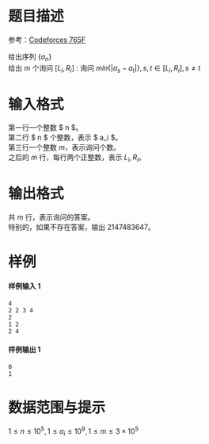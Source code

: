 
# 题目描述

参考：[Codeforces 765F](http://codeforces.com/contest/765/problem/F)

给出序列 $\{a_n\}$  
给出 $m$ 个询问 $[L_i,R_i]$ : 询问 $min\{|a_s-a_t|\}, s, t\in [L_i,R_i],s \not = t$ 

# 输入格式

第一行一个整数 $ n $。  
第二行 $ n $ 个整数，表示 $ a_i $。  
第三行一个整数 $m$，表示询问个数。  
之后的 $m$ 行，每行两个正整数，表示 $L_i, R_i$。

# 输出格式

共 $m$ 行，表示询问的答案。  
特别的，如果不存在答案，输出 $2147483647$。

# 样例

#### 样例输入 1
```plain
4
2 2 3 4
2
1 2
2 4
```

#### 样例输出 1
```plain
0
1
```

# 数据范围与提示

$1\le n\le 10^5,1\le a_i \le 10^9,1\le m \le 3\times 10^5$


